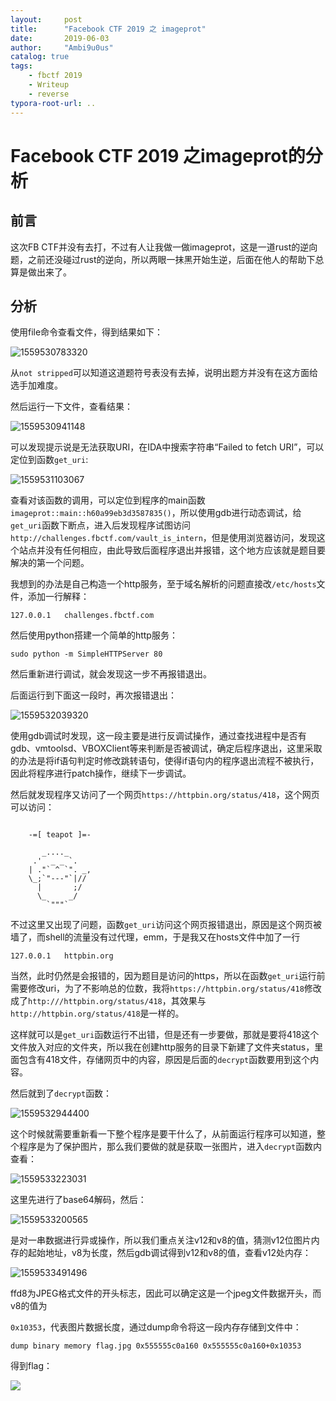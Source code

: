 ```yaml
---
layout:     post
title:      "Facebook CTF 2019 之 imageprot"
date:       2019-06-03
author:     "Ambi9u0us"
catalog: true
tags:
    - fbctf 2019
    - Writeup
    - reverse
typora-root-url: ..
---
```


# Facebook CTF 2019 之imageprot的分析

## 前言

这次FB CTF并没有去打，不过有人让我做一做imageprot，这是一道rust的逆向题，之前还没碰过rust的逆向，所以两眼一抹黑开始生逆，后面在他人的帮助下总算是做出来了。

## 分析

使用file命令查看文件，得到结果如下：

![1559530783320](/img/in-post/1559530783320.png)

从`not stripped`可以知道这道题符号表没有去掉，说明出题方并没有在这方面给选手加难度。

然后运行一下文件，查看结果：

![1559530941148](/img/in-post/1559530941148.png)

可以发现提示说是无法获取URI，在IDA中搜索字符串“Failed to fetch URI”，可以定位到函数`get_uri`:

![1559531103067](/img/in-post/1559531103067.png)

查看对该函数的调用，可以定位到程序的main函数`imageprot::main::h60a99eb3d3587835()`，所以使用gdb进行动态调试，给`get_uri`函数下断点，进入后发现程序试图访问`http://challenges.fbctf.com/vault_is_intern`，但是使用浏览器访问，发现这个站点并没有任何相应，由此导致后面程序退出并报错，这个地方应该就是题目要解决的第一个问题。

我想到的办法是自己构造一个http服务，至于域名解析的问题直接改`/etc/hosts`文件，添加一行解释：

```
127.0.0.1   challenges.fbctf.com
```

然后使用python搭建一个简单的http服务：

```shell
sudo python -m SimpleHTTPServer 80
```

然后重新进行调试，就会发现这一步不再报错退出。

后面运行到下面这一段时，再次报错退出：

![1559532039320](/img/in-post/1559532039320.png)

使用gdb调试时发现，这一段主要是进行反调试操作，通过查找进程中是否有gdb、vmtoolsd、VBOXClient等来判断是否被调试，确定后程序退出，这里采取的办法是将if语句判定时修改跳转语句，使得if语句内的程序退出流程不被执行，因此将程序进行patch操作，继续下一步调试。

然后就发现程序又访问了一个网页`https://httpbin.org/status/418`，这个网页可以访问：

```

    -=[ teapot ]=-

       _...._
     .'  _ _ `.
    | ."` ^ `". _,
    \_;`"---"`|//
      |       ;/
      \_     _/
        `"""`
```

不过这里又出现了问题，函数`get_uri`访问这个网页报错退出，原因是这个网页被墙了，而shell的流量没有过代理，emm，于是我又在hosts文件中加了一行

```
127.0.0.1   httpbin.org
```

当然，此时仍然是会报错的，因为题目是访问的https，所以在函数`get_uri`运行前需要修改uri，为了不影响总的位数，我将`https://httpbin.org/status/418`修改成了`http:///httpbin.org/status/418`，其效果与`http://httpbin.org/status/418`是一样的。

这样就可以是`get_uri`函数运行不出错，但是还有一步要做，那就是要将418这个文件放入对应的文件夹，所以我在创建http服务的目录下新建了文件夹status，里面包含有418文件，存储网页中的内容，原因是后面的`decrypt`函数要用到这个内容。

然后就到了`decrypt`函数：

![1559532944400](/img/in-post/1559532944400.png)

这个时候就需要重新看一下整个程序是要干什么了，从前面运行程序可以知道，整个程序是为了保护图片，那么我们要做的就是获取一张图片，进入`decrypt`函数内查看：

![1559533223031](/img/in-post/1559533223031.png)

这里先进行了base64解码，然后：

![1559533200565](/img/in-post/1559533200565.png)

是对一串数据进行异或操作，所以我们重点关注v12和v8的值，猜测v12位图片内存的起始地址，v8为长度，然后gdb调试得到v12和v8的值，查看v12处内存：

![1559533491496](/img/in-post/1559533491496.png)

ffd8为JPEG格式文件的开头标志，因此可以确定这是一个jpeg文件数据开头，而v8的值为

`0x10353`，代表图片数据长度，通过dump命令将这一段内存存储到文件中：

```shell
dump binary memory flag.jpg 0x555555c0a160 0x555555c0a160+0x10353
```

得到flag：

![](/img/in-post/imageprot_flag.jpg)

